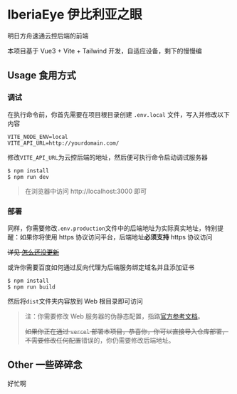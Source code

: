 # IberiaEye 伊比利亚之眼

明日方舟速通云控后端的前端

本项目基于 Vue3 + Vite + Tailwind 开发，自适应设备，剩下的慢慢编

## Usage 食用方式

### 调试

在执行命令前，你首先需要在项目根目录创建 `.env.local` 文件，写入并修改以下内容
```
VITE_NODE_ENV=local
VITE_API_URL=http://yourdomain.com/
```
修改`VITE_API_URL`为云控后端的地址，然后便可执行命令启动调试服务器
```
$ npm install
$ npm run dev
```

> 在浏览器中访问 http://localhost:3000 即可

### 部署
同样，你需要修改`.env.production`文件中的后端地址为实际真实地址，特别提醒：如果你将使用 https 协议访问平台，后端地址**必须支持** https 协议访问

~~详见 [怎么还没更新](https://github.com/AegirTech/Inquisition/blob/main/doc/FastDeploy.md#inquisition安装)~~

或许你需要百度如何通过反向代理为后端服务绑定域名并且添加证书
```
$ npm install
$ npm run build
```

然后将`dist`文件夹内容放到 Web 根目录即可访问

> 注：你需要修改 Web 服务器的伪静态配置，指路[官方参考文档](https://router.vuejs.org/zh/guide/essentials/history-mode.html#服务器配置示例)。
>
> ~~如果你正在通过 `vercel` 部署本项目，恭喜你，你可以直接导入仓库部署，不需要修改任何配置~~错误的，你仍需要修改后端地址。

## Other 一些碎碎念

好忙啊